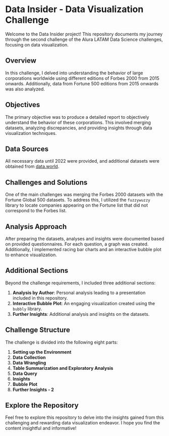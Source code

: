 # Data Insider - Data Visualization Challenge

Welcome to the Data Insider project! This repository documents my journey through the second challenge of the Alura LATAM Data Science challenges, focusing on data visualization.

## Overview
In this challenge, I delved into understanding the behavior of large corporations worldwide using different editions of Forbes 2000 from 2015 onwards. Additionally, data from Fortune 500 editions from 2015 onwards was also analyzed.

## Objectives
The primary objective was to produce a detailed report to objectively understand the behavior of these corporations. This involved merging datasets, analyzing discrepancies, and providing insights through data visualization techniques.

## Data Sources
All necessary data until 2022 were provided, and additional datasets were obtained from [data.world](https://data.world/aroissues/forbes-global-2000-2008-2019). 

## Challenges and Solutions
One of the main challenges was merging the Forbes 2000 datasets with the Fortune Global 500 datasets. To address this, I utilized the `fuzzywuzzy` library to locate companies appearing on the Fortune list that did not correspond to the Forbes list.

## Analysis Approach
After preparing the datasets, analyses and insights were documented based on provided questionnaires. For each question, a graph was created. Additionally, I implemented racing bar charts and an interactive bubble plot to enhance visualization.

## Additional Sections
Beyond the challenge requirements, I included three additional sections:
1. **Analysis by Author**: Personal analysis leading to a presentation included in this repository.
2. **Interactive Bubble Plot**: An engaging visualization created using the `bubbly` library.
3. **Further Insights**: Additional analysis and insights on the datasets.

## Challenge Structure
The challenge is divided into the following eight parts:
1. **Setting up the Environment**
2. **Data Collection**
3. **Data Wrangling**
4. **Table Summarization and Exploratory Analysis**
5. **Data Query**
6. **Insights**
7. **Bubble Plot**
8. **Further Insights - 2**

## Explore the Repository
Feel free to explore this repository to delve into the insights gained from this challenging and rewarding data visualization endeavor. I hope you find the content insightful and informative!
